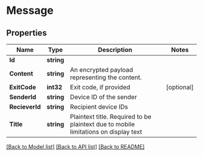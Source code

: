 # Message

## Properties
Name | Type | Description | Notes
------------ | ------------- | ------------- | -------------
**Id** | **string** |  | 
**Content** | **string** | An encrypted payload representing the content. | 
**ExitCode** | **int32** | Exit code, if provided | [optional] 
**SenderId** | **string** | Device ID of the sender | 
**RecieverId** | **string** | Recipient device IDs | 
**Title** | **string** | Plaintext title. Required to be plaintext due to mobile limitations on display text | 

[[Back to Model list]](../README.md#documentation-for-models) [[Back to API list]](../README.md#documentation-for-api-endpoints) [[Back to README]](../README.md)


